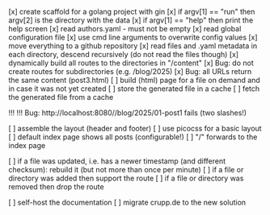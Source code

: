 [x] create scaffold for a golang project with gin
[x] if argv[1] == "run" then argv[2] is the directory with the data
[x] if argv[1] == "help" then print the help screen
[x] read authors.yaml - must not be empty
[x] read global configuration file
[x] use cmd line arguments to overwrite config values
[x] move everything to a github repository
[x] read files and .yaml metadata in each directory, descend recursively
    (do not read the files though)
[x] dynamically build all routes to the directories in "/content"
[x] Bug: do not create routes for subdirectories (e.g. /blog/2025)
[x] Bug: all URLs return the same content (post3.html)
[ ] build (html) page for a file on demand and in case it was not yet created
[ ] store the generated file in a cache
[ ] fetch the generated file from a cache

!!!
!!! Bug: http://localhost:8080//blog/2025/01-post1 fails (two slashes!)

[ ] assemble the layout (header and footer)
[ ] use picocss for a basic layout
[ ] default index page shows all posts (configurable!)
[ ] "/" forwards to the index page

[ ] if a file was updated, i.e. has a newer timestamp (and different checksum):
    rebuild it (but not more than once per minute)
[ ] if a file or directory was added then support the route
[ ] if a file or directory was removed then drop the route

[ ] self-host the documentation
[ ] migrate crupp.de to the new solution
